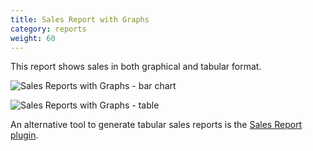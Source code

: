 ```yaml
---
title: Sales Report with Graphs
category: reports
weight: 60
---
```


This report shows sales in both graphical and tabular format. 

![Sales Reports with Graphs - bar chart](/images/srg_1.png) 

![Sales Reports with Graphs - table](/images/srg_2.png)

An alternative tool to generate tabular sales reports is the [Sales Report plugin](https://www.zen-cart.com/downloads.php?do=file&id=9). 
